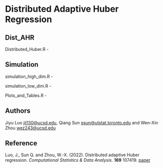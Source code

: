 # Distributed Adaptive Huber Regression

## Dist_AHR

Distributed_Huber.R - 


## Simulation

simulation_high_dim.R - 

simulation_low_dim.R - 

Plots_and_Tables.R - 




## Authors

 Jiyu Luo <jil130@ucsd.edu>, Qiang Sun <qsun@utstat.toronto.edu> and Wen-Xin Zhou <wez243@ucsd.edu>


## Reference
 Luo, J.,  Sun Q. and Zhou, W.-X. (2022). Distributed adaptive Huber regression. *Computational Statistics & Data Analysis*. **169** 107419. [paper](https://doi.org/10.1016/j.csda.2021.107419)
